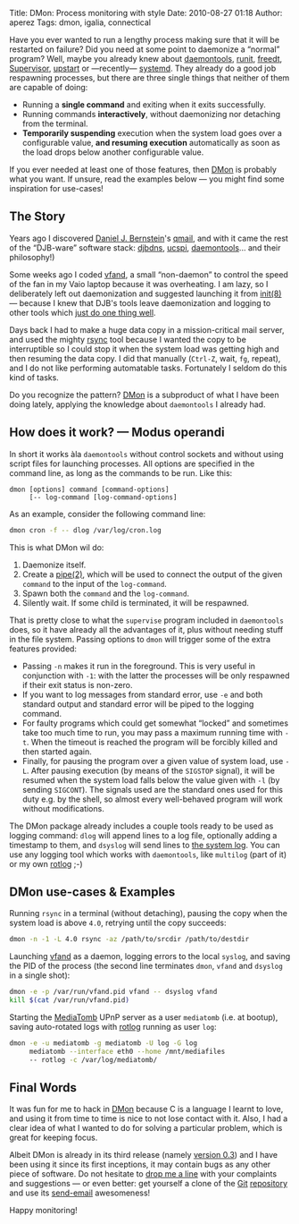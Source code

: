 Title: DMon: Process monitoring with style
Date: 2010-08-27 01:18
Author: aperez
Tags: dmon, igalia, connectical

Have you ever wanted to run a lengthy process making sure that it will
be restarted on failure? Did you need at some point to daemonize a
“normal” program? Well, maybe you already knew about [daemontools][],
[runit][], [freedt][], [Supervisor][], [upstart][] or —recently—
[systemd][]. They already do a good job respawning processes, but there
are three single things that neither of them are capable of doing:

-   Running a **single command** and exiting when it exits successfully.
-   Running commands **interactively**, without daemonizing nor
    detaching from the terminal.
-   **Temporarily suspending** execution when the system load goes over
    a configurable value, **and resuming execution** automatically as
    soon as the load drops below another configurable value.

If you ever needed at least one of those features, then [DMon][] is
probably what you want. If unsure, read the examples below — you might
find some inspiration for use-cases!

## The Story

Years ago I discovered [Daniel J. Bernstein][]'s [qmail][], and with it
came the rest of the “DJB-ware” software stack: [djbdns][], [ucspi][],
[daemontools][]... and their philosophy!)

Some weeks ago I coded [vfand][], a small “non-daemon” to control the
speed of the fan in my Vaio laptop because it was overheating. I am
lazy, so I deliberately left out daemonization and suggested launching
it from [init(8)][] — because I knew that DJB's tools leave
daemonization and logging to other tools which [just do one thing
well][].

Days back I had to make a huge data copy in a mission-critical mail
server, and used the mighty [rsync][] tool because I wanted the copy to
be interruptible so I could stop it when the system load was getting
high and then resuming the data copy. I did that manually (`Ctrl-Z`,
wait, `fg`, repeat), and I do not like performing automatable tasks.
Fortunately I seldom do this kind of tasks.

Do you recognize the pattern? [DMon][] is a subproduct of what I have
been doing lately, applying the knowledge about `daemontools` I already
had.

## How does it work? — Modus operandi

In short it works àla `daemontools` without control sockets and without
using script files for launching processes. All options are specified in
the command line, as long as the commands to be run. Like this:

    dmon [options] command [command-options] 
         [-- log-command [log-command-options]

As an example, consider the following command line:

```bash
dmon cron -f -- dlog /var/log/cron.log
```

This is what DMon wil do:

1.  Daemonize itself.
2.  Create a [pipe(2)][], which will be used to connect the output of
    the given `command` to the input of the `log-command`.
3.  Spawn both the `command` and the `log-command`.
4.  Silently wait. If some child is terminated, it will be respawned.

That is pretty close to what the `supervise` program included in
`daemontools` does, so it have already all the advantages of it, plus
without needing stuff in the file system. Passing options to `dmon` will
trigger some of the extra features provided:

- Passing `-n` makes it run in the foreground. This is very useful in
  conjunction with `-1`: with the latter the processes will be only
  respawned if their exit status is non-zero.
- If you want to log messages from standard error, use `-e` and both
  standard output and standard error will be piped to the logging
  command.
- For faulty programs which could get somewhat “locked” and sometimes
  take too much time to run, you may pass a maximum running time with
  `-t`. When the timeout is reached the program will be forcibly
  killed and then started again.
- Finally, for pausing the program over a given value of system load,
  use `-L`. After pausing execution (by means of the `SIGSTOP`
  signal), it will be resumed when the system load falls below the
  value given with `-l` (by sending `SIGCONT`). The signals used are
  the standard ones used for this duty e.g. by the shell, so almost
  every well-behaved program will work without modifications.

The DMon package already includes a couple tools ready to be used as
logging command: `dlog` will append lines to a log file, optionally
adding a timestamp to them, and `dsyslog` will send lines to [the system
log][]. You can use any logging tool which works with `daemontools`,
like `multilog` (part of it) or my own [rotlog][] ;-)

## DMon use-cases & Examples

Running `rsync` in a terminal (without detaching), pausing the copy when
the system load is above `4.0`, retrying until the copy succeeds:

```bash
dmon -n -1 -L 4.0 rsync -az /path/to/srcdir /path/to/destdir
```

Launching [vfand][1] as a daemon, logging errors to the local `syslog`,
and saving the PID of the process (the second line terminates `dmon`,
`vfand` and `dsyslog` in a single shot):

```bash
dmon -e -p /var/run/vfand.pid vfand -- dsyslog vfand
kill $(cat /var/run/vfand.pid)
```

Starting the [MediaTomb][] UPnP server as a user `mediatomb` (i.e. at
bootup), saving auto-rotated logs with [rotlog][] running as user `log`:

```bash
dmon -e -u mediatomb -g mediatomb -U log -G log 
     mediatomb --interface eth0 --home /mnt/mediafiles 
     -- rotlog -c /var/log/mediatomb/
```

## Final Words

It was fun for me to hack in [DMon][] because C is a language I learnt
to love, and using it from time to time is nice to not lose contact with
it. Also, I had a clear idea of what I wanted to do for solving a
particular problem, which is great for keeping focus.

Albeit DMon is already in its third release (namely [version 0.3][]) and
I have been using it since its first inceptions, it may contain bugs as
any other piece of software. Do not hesitate to [drop me a line][] with
your complaints and suggestions — or even better: get yourself a clone
of the [Git][] [repository][] and use its [send-email][] awesomeness!

Happy monitoring!

  [daemontools]: http://cr.yp.to/daemontools.html
  [runit]: http://smarden.org/runit/
  [freedt]: http://offog.org/code/freedt.html
  [Supervisor]: http://supervisord.org/
  [upstart]: http://upstart.ubuntu.com/
  [systemd]: http://www.freedesktop.org/wiki/Software/systemd
  [DMon]: http://gitorious.org/dmon
  [Daniel J. Bernstein]: http://en.wikipedia.org/wiki/Daniel_J._Bernstein
  [qmail]: http://cr.yp.to/qmail.html
  [djbdns]: http://cr.yp.to/djbdns.html
  [ucspi]: http://cr.yp.to/ucspi-tcp.html
  [vfand]: http://blogs.igalia.com/aperez/2010/07/vfand-a-daemon-to-control-fan-speed-in-vaio-laptops/
  [init(8)]: http://linux.die.net/man/8/init
  [just do one thing well]: http://onethingwell.org/post/457050307/about-one-thing-well
  [rsync]: http://www.samba.org/rsync/
  [pipe(2)]: http://linux.die.net/man/2/pipe
  [the system log]: http://linux.die.net/man/3/syslog
  [rotlog]: http://gitorious.org/rotlog
  [1]: http://gitorious.org/vfand
  [MediaTomb]: http://mediatomb.cc/
  [version 0.3]: http://gitorious.org/dmon/dmon/commit/d342f15dcd7262b420dba3be5ac96dadbab48952
  [drop me a line]: mailto:aperez@igalia.com
  [Git]: http://git-scm.com
  [repository]: http://gitorious.org/dmon/dmon/
  [send-email]: http://www.kernel.org/pub/software/scm/git/docs/git-send-email.html
